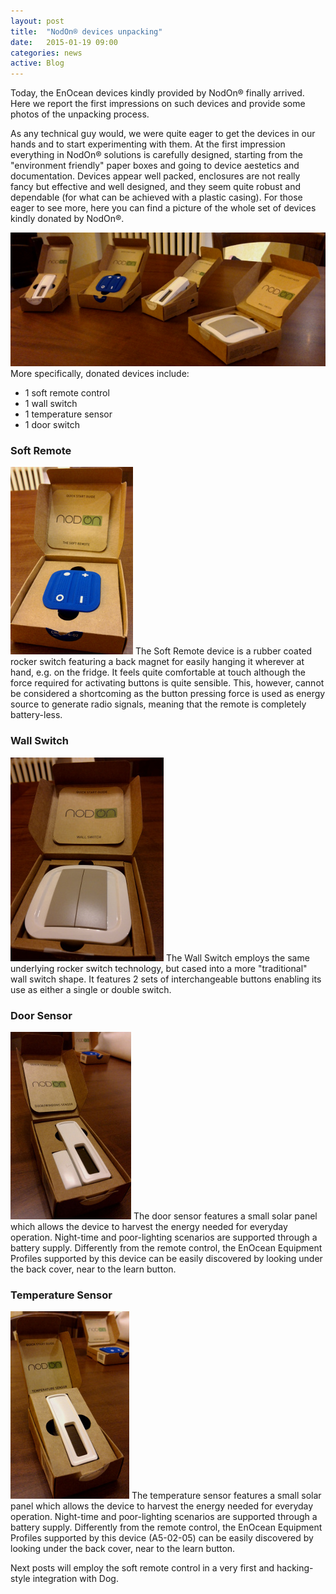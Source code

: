 ```yaml
---
layout: post
title:  "NodOn® devices unpacking"
date:   2015-01-19 09:00
categories: news
active: Blog
---
```


Today, the EnOcean devices kindly provided by NodOn® finally arrived. Here we report the first impressions on such devices and provide some photos of the unpacking process.

As any technical guy would, we were quite eager to get the devices in our hands and to start experimenting with them. At the first impression everything in NodOn® solutions is carefully designed, starting from the "environment friendly" paper boxes and going to device aestetics and documentation. 
Devices appear well packed, enclosures are not really fancy but effective and well designed, and they seem quite robust and dependable (for what can be achieved with a plastic casing). For those eager to see more, here you can find a picture of the whole set of devices kindly donated by NodOn®.

<div class="row">
<div class="col-md-1"></div>
<div class="col-md-10">
<img src="/assets/img/pictures/nodon/all_devices.jpg" alt="all the devices donated by NodOn®"/> 
</div>
<div class="col-md-1"></div>
</div>
More specifically, donated devices include:

*	1 soft remote control
*	1 wall switch
*	1 temperature sensor 
*	1 door switch

<div class="row">
<div class="col-md-6">
<h3>Soft Remote</h3>
<p class="text-justify"><img src="/assets/img/pictures/nodon/soft_remote_small.jpg" alt="The NodOn® soft remote." class="pull-left"/> The Soft Remote device is a rubber coated rocker switch featuring a back magnet for easily hanging it wherever at hand, e.g. on the fridge. It feels quite comfortable at touch although the force required  for activating buttons is quite sensible. This, however, cannot be considered a shortcoming as the button pressing force is used as energy source to generate radio signals, meaning that the remote is completely battery-less.</p>
</div>

<div class="col-md-6">
<h3>Wall Switch </h3>
<p class="text-justify"><img src="/assets/img/pictures/nodon/wall_switch_small.jpg" alt="The NodOn® wall-switch." class="pull-left"/> The Wall Switch employs the same underlying rocker switch technology, but cased into a more "traditional" wall switch shape. It features 2 sets of interchangeable buttons enabling its use as either a single or double switch.</p>
</div>
</div>
<div class="row">
<div class="col-md-6">
<h3>Door Sensor</h3><p class="text-justify"><img src="/assets/img/pictures/nodon/door_sensor_small.jpg" alt="The NodOn® door sensor." class="pull-left"/> The door sensor features a small solar panel which allows the device to harvest the energy needed for everyday operation. Night-time and poor-lighting scenarios are supported through a battery supply. Differently from the remote control, the EnOcean Equipment Profiles supported by this device can be easily discovered by looking under the back cover, near to the learn button.</p>
</div>

<div class="col-md-6">
<h3>Temperature Sensor</h3>
<p class="text-justify"><img src="/assets/img/pictures/nodon/temperature_sensor_small.jpg" alt="The NodOn® temperature sensor." class="pull-left"/> The temperature sensor features a small solar panel which allows the device to harvest the energy needed for everyday operation. Night-time and poor-lighting scenarios are supported through a battery supply. Differently from the remote control, the EnOcean Equipment Profiles supported by this device (A5-02-05) can be easily discovered by looking under the back cover, near to the learn button.</p>
</div>
</div>

Next posts will employ the soft remote control in a very first and hacking-style integration with Dog.